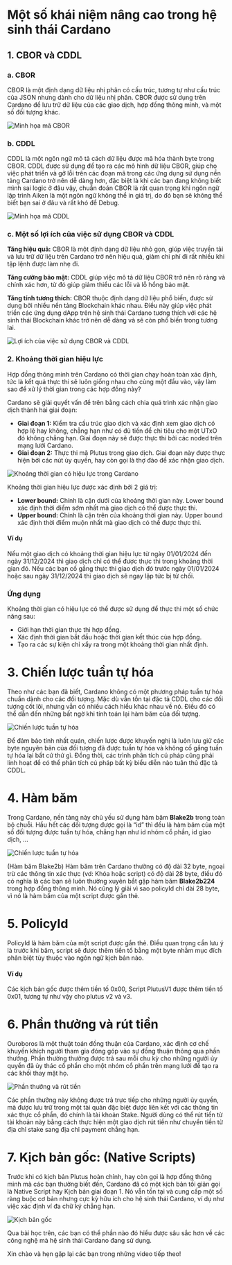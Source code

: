 # Một số khái niệm nâng cao trong hệ sinh thái Cardano

## 1. CBOR và CDDL

### a. CBOR

CBOR là một định dạng dữ liệu nhị phân có cấu trúc, tương tự như cấu trúc của
JSON nhưng dành cho dữ liệu nhị phân. CBOR được sử dụng trên Cardano để lưu trữ
dữ liệu của các giao dịch, hợp đồng thông minh, và một số đối tượng khác.

![Minh họa mã CBOR](../../../static/img/Chuong1/Bai7/img1.png)

### b. CDDL

CDDL là một ngôn ngữ mô tả cách dữ liệu được mã hóa thành byte trong CBOR. CDDL
được sử dụng để tạo ra các mô hình dữ liệu CBOR, giúp cho việc phát triển và gỡ
lỗi trên các đoạn mã trong các ứng dụng sử dụng nền tảng Cardano trở nên dễ dàng
hơn, đặc biệt là khi các bạn đang không biết mình sai logic ở đâu vậy, chuẩn
đoán CBOR là rất quan trọng khi ngôn ngữ lập trình Aiken là một ngôn ngữ không
thể in giá trị, do đó bạn sẽ không thể biết bạn sai ở đâu và rất khó để Debug.

![Minh họa mã CDDL](../../../static/img/Chuong1/Bai7/img2.png)

### c. Một số lợi ích của việc sử dụng CBOR và CDDL

**Tăng hiệu quả:** CBOR là một định dạng dữ liệu nhỏ gọn, giúp việc truyền tải và
lưu trữ dữ liệu trên Cardano trở nên hiệu quả, giảm chi phí đi rất nhiều khi tập
lệnh được làm nhẹ đi.

**Tăng cường bảo mật:** CDDL giúp việc mô tả dữ liệu CBOR trở nên rõ ràng và chính
xác hơn, từ đó giúp giảm thiểu các lỗi và lỗ hổng bảo mật.

**Tăng tính tương thích:** CBOR thuộc định dạng dữ liệu phổ biến, được sử dụng bởi
nhiều nền tảng Blockchain khác nhau. Điều này giúp việc phát triển các ứng dụng
dApp trên hệ sinh thái Cardano tương thích với các hệ sinh thái Blockchain khác
trở nên dễ dàng và sẽ còn phổ biến trong tương lai.

![Lợi ích của việc sử dụng CBOR và CDDL](../../../static/img/Chuong1/Bai7/img3.png)

### 2. Khoảng thời gian hiệu lực

Hợp đồng thông minh trên Cardano có thời gian chạy hoàn toàn xác định, tức là
kết quả thực thi sẽ luôn giống nhau cho cùng một đầu vào, vậy làm sao để xử lý
thời gian trong các hợp đồng này?

Cardano sẽ giải quyết vấn đề trên bằng cách chia quá trình xác nhận giao dịch
thành hai giai đoạn:

- **Giai đoạn 1:** Kiểm tra cấu trúc giao dịch và xác định xem giao dịch có hợp lệ
  hay không, chẳng hạn như có đủ tiền để chi tiêu cho một UTxO đó không chẳng
  hạn. Giai đoạn này sẽ được thực thi bởi các noded trên mạng lưới Cardano.
- **Giai đoạn 2:** Thực thi mã Plutus trong giao dịch. Giai đoạn này được thực
  hiện bởi các nút ủy quyền, hay còn gọi là thợ đào để xác nhận giao dịch.

![Khoảng thời gian có hiệu lực trong Cardano](../../../static/img/Chuong1/Bai7/img4.jpg)

Khoảng thời gian hiệu lực được xác định bởi 2 giá trị:

- **Lower bound:** Chính là cận dưới của khoảng thời gian này. Lower bound xác định
  thời điểm sớm nhất mà giao dịch có thể được thực thi.
- **Upper bound:** Chính là cận trên của khoảng thời gian này. Upper bound xác định
  thời điểm muộn nhất mà giao dịch có thể được thực thi.

#### Ví dụ

Nếu một giao dịch có khoảng thời gian hiệu lực từ ngày 01/01/2024 đến ngày
31/12/2024 thì giao dịch chỉ có thể được thực thi trong khoảng thời gian đó. Nếu
các bạn cố gắng thực thi giao dịch đó trước ngày 01/01/2024 hoặc sau ngày
31/12/2024 thì giao dịch sẽ ngay lập tức bị từ chối.

### Ứng dụng

Khoảng thời gian có hiệu lực có thể được sử dụng để thực thi một số chức năng
sau:

- Giới hạn thời gian thực thi hợp đồng.
- Xác định thời gian bắt đầu hoặc thời gian kết thúc của hợp đồng.
- Tạo ra các sự kiện chỉ xẩy ra trong một khoảng thời gian nhất định.

# 3. Chiến lược tuần tự hóa

Theo như các bạn đã biết, Cardano không có một phương pháp tuần tự hóa chuẩn
dành cho các đối tượng. Mặc dù vẫn tồn tại đặc tả CDDL cho các đối tượng cốt
lõi, nhưng vẫn có nhiều cách hiểu khác nhau về nó. Điều đó có thể dẫn đến những
bất ngờ khi tính toán lại hàm băm của đối tượng.

![Chiến lược tuần tự hóa](../../../static/img/Chuong1/Bai7/img5.webp)

Để đảm bảo tính nhất quán, chiến lược được khuyến nghị là luôn lưu giữ các byte
nguyên bản của đối tượng đã được tuần tự hóa và không cố gắng tuần tự hóa lại
bất cứ thứ gì. Đồng thời, các trình phân tích cú pháp cũng phải linh hoạt để có
thể phân tích cú pháp bất kỳ biểu diễn nào tuân thủ đặc tả CDDL.

# 4. Hàm băm

Trong Cardano, nền tảng này chủ yếu sử dụng hàm băm **Blake2b** trong toàn bộ
chuỗi. Hầu hết các đối tượng được gọi là “id” thì đều là hàm băm của một số đối
tượng được tuần tự hóa, chẳng hạn như id nhóm cổ phần, id giao dịch, …

![Chiến lược tuần tự hóa](../../../static/img/Chuong1/Bai7/img6.jpg)

(Hàm băm Blake2b) Hàm băm trên Cardano thường có độ dài 32 byte, ngoại trừ các
thông tin xác thực (vd: Khóa hoặc script) có độ dài 28 byte, điều đó có nghĩa là
các bạn sẽ luôn thường xuyên bắt gặp hàm băm **Blake2b224** trong hợp đồng thông
minh. Nó cũng lý giải vì sao policyId chỉ dài 28 byte, vì nó là hàm băm của một
script được gắn thẻ.

# 5. PolicyId

PolicyId là hàm băm của một script được gắn thẻ. Điều quan trọng cần lưu ý là
trước khi băm, script sẽ được thêm tiền tố bằng một byte nhằm mục đích phân biệt
tùy thuộc vào ngôn ngữ kịch bản nào.

#### Ví dụ

Các kịch bản gốc được thêm tiền tố 0x00, Script PlutusV1 được thêm tiền tố 0x01,
tương tự như vậy cho plutus v2 và v3.

# 6. Phần thưởng và rút tiền

Ouroboros là một thuật toán đồng thuận của Cardano, xác định cơ chế khuyến khích
người tham gia đóng góp vào sự đồng thuận thông qua phần thưởng. Phần thưởng
thường được trả sau mỗi chu kỳ cho những người ủy quyền đã ủy thác cổ phần cho
một nhóm cổ phần trên mạng lưới để tạo ra các khối thay mặt họ.

![Phần thưởng và rút tiền](../../../static/img/Chuong1/Bai7/img7.png)

Các phần thưởng này không được trả trực tiếp cho những người ủy quyền, mà được
lưu trữ trong một tài quản đặc biệt được liên kết với các thông tin xác thực cổ
phần, đó chính là tài khoản Stake. Người dùng có thể rút tiền từ tài khoản này
bằng cách thực hiện một giao dịch rút tiền như chuyển tiền từ địa chỉ stake sang
địa chỉ payment chẳng hạn.

# 7. Kịch bản gốc: (Native Scripts)

Trước khi có kịch bản Plutus hoàn chỉnh, hay còn gọi là hợp đồng thông minh mà
các bạn thường biết đến, Cardano đã có một kịch bản tối giản gọi là Native
Script hay Kịch bản giai đoạn 1. Nó vẫn tồn tại và cung cấp một số ràng buộc cơ
bản nhưng cực kỳ hữu ích cho hệ sinh thái Cardano, ví dụ như việc xác định ví đa
chữ ký chẳng hạn.

![Kịch bản gốc](../../../static/img/Chuong1/Bai7/img8.jpeg)

Qua bài học trên, các bạn có thể phần nào đó hiểu được sâu sắc hơn về các công
nghệ mà hệ sinh thái Cardano đang sử dụng.

Xin chào và hẹn gặp lại các bạn trong những video tiếp theo!
